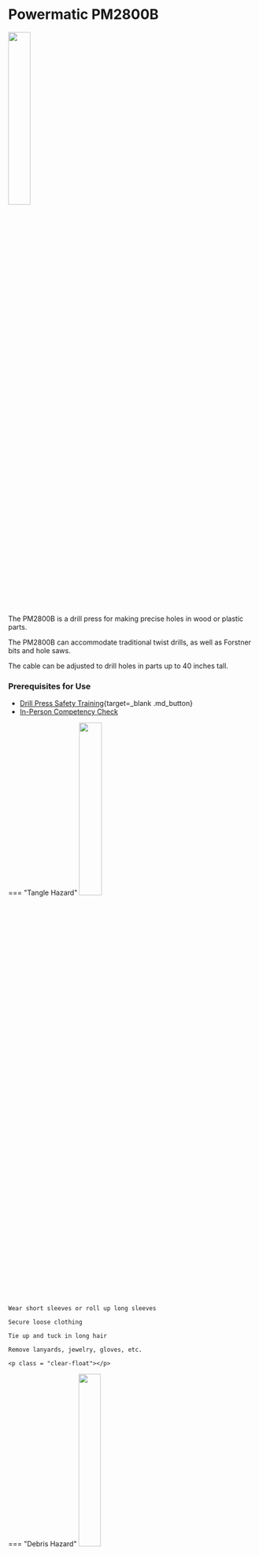 # Powermatic PM2800B

<img src="..\assets\drill_press\drill_press.webp" class="image-float-right" width=30%>

The PM2800B is a drill press for making precise holes in wood or plastic parts.

The PM2800B can accommodate traditional twist drills, as well as Forstner bits and hole saws.

The cable can be adjusted to drill holes in parts up to 40 inches tall.

### Prerequisites for Use

* [Drill Press Safety Training](https://make.rit.edu/app/maker/training/8){target=_blank .md_button}
* [In-Person Competency Check](#in-person-competency-check)

<p class = "clear-float"></p>

=== "Tangle Hazard"
    <img src="..\assets\tangle_hazard.webp" class="image-float-right" width=30%>

    Wear short sleeves or roll up long sleeves

    Secure loose clothing

    Tie up and tuck in long hair

    Remove lanyards, jewelry, gloves, etc.

    <p class = "clear-float"></p>

=== "Debris Hazard"
    <img src="..\assets\debris_hazard.webp" class="image-float-right" width=30%>

    Wear safety glasses at all times

    Workpiece must be clamped to the table or fence at all times

    <p class = "clear-float"></p>

## Adjusting the Table Height

<img src="..\assets\drill_press\table_adjust.webp" class="image-float-left" width=30%>

The table of the drill needs to be adjusted to accommodate your work, and/or to move the work closer to the drill. 

To adjust the table, first loosen the table lock (A). Then, the table crank (B) can be used to move the table up and down. 

With the lock loose, the table can also be rotated to position the part better.

When the table is in the right position, tighten the table lock (A) before drilling or securing your material.

<p class = "clear-float"></p>

## Adjusting Table Angle
<img src="..\assets\drill_press\table_angle_2.webp" class="image-float-right" width=30%>
<img src="..\assets\drill_press\table_angle_1.webp" class="image-float-right" width=30%>
To drill holes on an angle, the table can be tilted up to 45 degrees in either direction.

First, unlock the table tilt by loosening bolt (D) and handle (E). 

Tilt the table to the desired angle, as shown on the readout on top.

Re-tighten the bolt and handle.

Always check angle before you begin drilling!

<p class = "clear-float"></p>

## Specialty Drill Types
For holes over ¾", there are 3 main types of drills;

=== "Spade / Paddle Bit"
    <img src="..\assets\drill_press\spade_bit.webp" class="image-float-left" width=40%>

    Spade bits are the fastest option but leave the worst surface finish

    <p class = "clear-float"></p>

=== "Forstner Bit"
    <img src="..\assets\drill_press\forstner_bit.webp" class="image-float-left" width=40%>

    Forstner bits make clean, precise holes with a flat bottom, but are only available in limited sizes and tend to blow out the back of the material.

    <p class = "clear-float"></p>

=== "Hole Saw"
    <img src="..\assets\drill_press\hole_saw.webp" class="image-float-left" width=40%>

    Hole saws are the slowest option and are limited in their depth, but leave the cleanest bottom surface and can be found in any diameter.

    <p class = "clear-float"></p>

## Inserting a Bit
<img src="..\assets\drill_press\chuck_image.webp" class="image-float-right" width=40%>

The chuck has 3 jaws that grip the drill bit. 

(If needed) open the chuck wider by using your hand to spin the top surface.

Insert the bit with 1/8" to 1/4" of the shank exposed out of the chuck.

Hand-tighten the chuck by spinning the top surface.

Insert the chuck key into one of the holes in the chuck, and tighten the chuck further.

Remove the chuck key and spin the drill by hand to ensure the tool is centered.

<p class = "clear-float"></p>

## Setting Depth Stops
<img src="..\assets\drill_press\depth_stop.webp" class="image-float-right" width=40%>
You can precisely control how far down the drill moves with the depth stops.

To set the depth stops, move the drill bit to the lowest position you want it to move to. Press the silver button on the top stop (F1), and slide it down to contact the depth stopper. Release the button. Fine adjustments can be made by rotating the stop.

To optionally set a maximum upper position of the drill (such as to stop it from retracting too much), repeat the above steps for the bottom stop (F2).

<p class = "clear-float"></p>

## Drilling Control
<img src="..\assets\drill_press\onoff.webp" class="image-float-right" width=40%>
The drill is turned on by pulling out the large red button at the front of the machine. The green light in the center of the button will indicate if the machine is unlocked and powered. Press the button in to stop the machine. Machine will not work if interlock key (A) is not present.

Above the red button are controls for the light and alignment laser.

Above both of these is the digital speed readout. This number should be around 1000RPM. If it is significantly lower or higher, notify staff. This number will decrease slightly as you drill. The number dropping too much is an indication of overpowering the drill, and a stall may be imminent. 

<p class = "clear-float"></p>

## Drilling
<img src="..\assets\drill_press\drilling.webp" class="image-float-right" width=40%>
Once your material is secured and your tool loaded, you can start drilling.

Turn on the drill.

If using a vise or similar, hold it with your left hand. 

Place your right hand on the feed handle (right).

Move the feed handle towards you to drop the drill bit into the material, until it makes contact

“Peck drill” by moving the drill in a bit, then back out, to clear the chips as you go.

Apply steady pressure to the feed handle, significant force should not be required.

Once through, retract the drill fully before turning off.

**If the part begins to wobble, or the drill picks up the material, immediately power down the drill!**

<p class = "clear-float"></p>